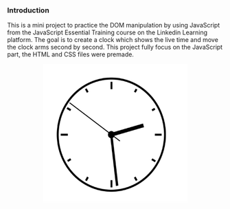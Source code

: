 ### Introduction

This is a mini project to practice the DOM manipulation by using JavaScript from the JavaScript Essential Training course on the Linkedin Learning platform. The goal is to create a clock which shows the live time and move the clock arms second by second. This project fully focus on the JavaScript part, the HTML and CSS files were premade.

<p align="center">
<img src="images/clock.png" width="337.4" height="327.6"/>
</p>
